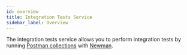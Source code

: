 ```yaml
---
id: overview
title: Integration Tests Service
sidebar_label: Overview
---
```




The integration tests service allows you to perform integration tests by running [Postman collections][postman-collections] with [Newman][nemwan].

[nemwan]: https://github.com/postmanlabs/newman
[postman-collections]: https://www.postman.com/collection/
